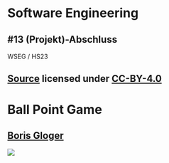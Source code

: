 # Software Engineering

## #13 (Projekt)-Abschluss

WSEG / HS23

[Source](https://github.com/digital-sustainability/module-wseg/tree/main/docs/slides/content/10) licensed under [CC-BY-4.0](https://github.com/digital-sustainability/module-wseg/blob/main/LICENSE)
--
# Ball Point Game

[Boris Gloger](https://www.borisgloger.com/wp-content/uploads/Publikationen/Tools/BallPointGame.pdf)
--
![](https://open200.com/assets/blog-images/RBPG1-title-v3__ScaleMaxWidthWzEyMDBd.jpg)